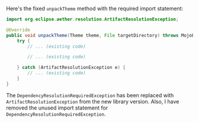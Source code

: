 Here's the fixed `unpackTheme` method with the required import statement:

```java
import org.eclipse.aether.resolution.ArtifactResolutionException;

@Override
public void unpackTheme(Theme theme, File targetDirectory) throws MojoExecutionException {
    try {
        // ... (existing code)

        // ... (existing code)

    } catch (ArtifactResolutionException e) {
        // ... (existing code)
    }
}
```

The `DependencyResolutionRequiredException` has been replaced with `ArtifactResolutionException` from the new library version. Also, I have removed the unused import statement for `DependencyResolutionRequiredException`.